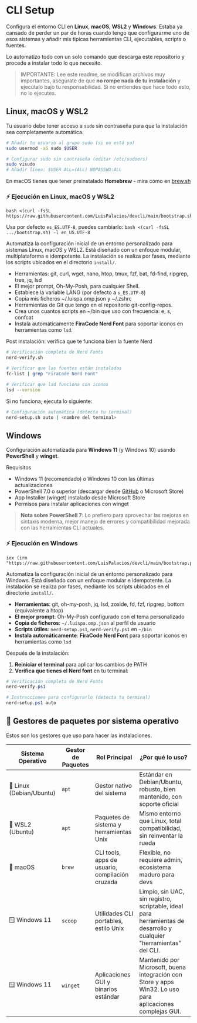 # CLI Setup

Configura el entorno CLI en **Linux**, **macOS**, **WSL2** y **Windows**. Estaba ya cansado de perder un par de horas cuando tengo que configurarme uno de esos sistemas y añadir mis tipicas herramientas CLI, ejecutables, scripts o fuentes.

Lo automatizo todo con un solo comando que descarga este repositorio y procede a instalar todo lo que necesito.

> IMPORTANTE: Lee este readme, se modifican archivos muy importantes, asegúrate de que **no rompe nada de tu instalación** y ejecútalo bajo tu responsabilidad. Si no entiendes que hace todo esto, no lo ejecutes.

## Linux, macOS y WSL2

Tu usuario debe tener acceso a `sudo` sin contraseña para que la instalación sea completamente automática.

```bash
# Añadir tu usuario al grupo sudo (si no está ya)
sudo usermod -aG sudo $USER

# Configurar sudo sin contraseña (editar /etc/sudoers)
sudo visudo
# Añadir línea: $USER ALL=(ALL) NOPASSWD:ALL
```

En macOS tienes que tener preinstalado **Homebrew** - mira cómo en [brew.sh](https://brew.sh)

### ⚡ Ejecución en Linux, macOS y WSL2

```console
bash <(curl -fsSL https://raw.githubusercontent.com/LuisPalacios/devcli/main/bootstrap.sh)
```

Usa por defecto `es_ES.UTF-8`, puedes cambiarlo: `bash <(curl -fsSL .../bootstrap.sh) -l en_US.UTF-8`

Automatiza la configuración inicial de un entorno personalizado para sistemas Linux, macOS y WSL2. Está diseñado con un enfoque modular, multiplataforma e idempotente. La instalación se realiza por fases, mediante los scripts ubicados en el directorio `install/`.

- Herramientas: git, curl, wget, nano, htop, tmux, fzf, bat, fd-find, ripgrep, tree, jq, lsd
- El mejor prompt, Oh-My-Posh, para cualquier Shell.
- Establece la variable LANG (por defecto a `s_ES.UTF-8`)
- Copia mis ficheros ~/.luispa.omp.json y ~/.zshrc
- Herramientas de Git que tengo en el repositorio git-config-repos.
- Crea unos cuantos scripts en ~/bin que uso con frecuencia: e, s, confcat
- Instala automáticamente **FiraCode Nerd Font** para soportar iconos en herramientas como `lsd`.

Post instalación: verifica que te funciona bien la fuente Nerd

```bash
# Verificación completa de Nerd Fonts
nerd-verify.sh

# Verificar que las fuentes están instaladas
fc-list | grep "FiraCode Nerd Font"

# Verificar que lsd funciona con iconos
lsd --version
```

Si no funciona, ejecuta lo siguiente:

```bash
# Configuración automática (detecta tu terminal)
nerd-setup.sh auto | <nombre del terminal>
```

## Windows

Configuración automatizada para **Windows 11** (y Windows 10) usando **PowerShell** y **winget**.

Requisitos

- Windows 11 (recomendado) o Windows 10 con las últimas actualizaciones
- PowerShell 7.0 o superior (descargar desde [GitHub](https://github.com/PowerShell/PowerShell/releases) o Microsoft Store)
- App Installer (winget) instalado desde Microsoft Store
- Permisos para instalar aplicaciones con winget

> **Nota sobre PowerShell 7**: Lo prefiero para aprovechar las mejoras en sintaxis moderna, mejor manejo de errores y compatibilidad mejorada con las herramientas CLI actuales.

### ⚡ Ejecución en Windows

```console
iex (irm "https://raw.githubusercontent.com/LuisPalacios/devcli/main/bootstrap.ps1")
```

Automatiza la configuración inicial de un entorno personalizado para Windows. Está diseñado con un enfoque modular e idempotente. La instalación se realiza por fases, mediante los scripts ubicados en el directorio `install/`.

- **Herramientas**: git, oh-my-posh, jq, lsd, zoxide, fd, fzf, ripgrep, bottom (equivalente a htop)
- **El mejor prompt**: Oh-My-Posh configurado con el tema personalizado
- **Copia de ficheros**: `~/.luispa.omp.json` al perfil de usuario
- **Scripts útiles**: `nerd-setup.ps1`, `nerd-verify.ps1` en `~/bin`
- **Instala automáticamente**: **FiraCode Nerd Font** para soportar iconos en herramientas como `lsd`

Después de la instalación:

1. **Reiniciar el terminal** para aplicar los cambios de PATH
2. **Verifica que tienes el Nerd font** en tu terminal:

```powershell
# Verificación completa de Nerd Fonts
nerd-verify.ps1

# Instrucciones para configurarlo (detecta tu terminal)
nerd-setup.ps1 auto
```

## 🧰 Gestores de paquetes por sistema operativo

Estos son los gestores que uso para hacer las instalaciones.

| Sistema Operativo     | Gestor de Paquetes | Rol Principal                                      | ¿Por qué lo uso?                                                                 |
|------------------------|--------------------|----------------------------------------------------|------------------------------------------------------------------------------------|
| 🐧 Linux (Debian/Ubuntu) | `apt`              | Gestor nativo del sistema                          | Estándar en Debian/Ubuntu, robusto, bien mantenido, con soporte oficial           |
| 🐧 WSL2 (Ubuntu)        | `apt`              | Paquetes de sistema y herramientas Unix            | Mismo entorno que Linux, total compatibilidad, sin reinventar la rueda            |
| 🍎 macOS               | `brew`             | CLI tools, apps de usuario, compilación cruzada    | Flexible, no requiere admin, ecosistema maduro para devs                          |
| 🪟 Windows 11          | `scoop`            | Utilidades CLI portables, estilo Unix              | Limpio, sin UAC, sin registro, scriptable, ideal para herramientas de desarrollo y cualquier "herramientas" del CLI.  |
| 🪟 Windows 11          | `winget`           | Aplicaciones GUI y binarios estándar               | Mantenido por Microsoft, buena integración con Store y apps Win32. Lo uso para aplicaciones complejas GUI.  |
